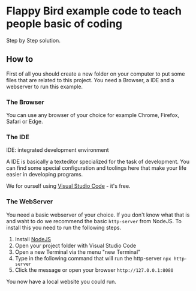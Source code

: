 # Flappy Bird example code to teach people basic of coding

Step by Step solution.

## How to 

First of all you should create a new folder on your computer to put some files that are related to this project.
You need a Browser, a IDE and a webserver to run this example.

### The Browser
You can use any browser of your choice for example Chrome, Firefox, Safari or Edge.

### The IDE
IDE: integrated development environment

A IDE is basically a texteditor specialized for the task of development.
You can find some special configuration and toolings here that make your life easier in developing programs.

We for ourself using [Visual Studio Code](https://code.visualstudio.com/) - it's free.

### The WebServer

You need a basic webserver of your choice. 
If you don't know what that is and waht to do we recommend the basic `http-server` from NodeJS.
To install this you need to run the following steps.

1) Install [NodeJS](https://nodejs.org)
2) Open your project folder with Visual Studio Code
3) Open a new Terminal via the menu "new Terminal"
4) Type in the following command that will run the http-server `npx http-server`
5) Click the message or open your browser `http://127.0.0.1:8080`

You now have a local website you could run.
